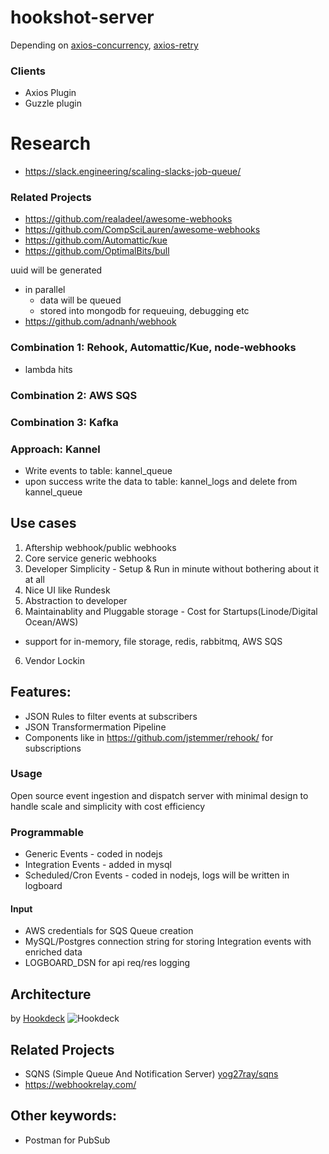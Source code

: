 # hookshot-server

Depending on [axios-concurrency](https://www.npmjs.com/package/axios-concurrency), [axios-retry](https://www.npmjs.com/package/axios-retry)

### Clients
- Axios Plugin
- Guzzle plugin

# Research
- https://slack.engineering/scaling-slacks-job-queue/

### Related Projects
- https://github.com/realadeel/awesome-webhooks
- https://github.com/CompSciLauren/awesome-webhooks
- https://github.com/Automattic/kue
- https://github.com/OptimalBits/bull

uuid will be generated
- in parallel
  - data will be queued 
  - stored into mongodb for requeuing, debugging etc
- https://github.com/adnanh/webhook

### Combination 1: Rehook, Automattic/Kue, node-webhooks
- lambda hits


### Combination 2: AWS SQS
### Combination 3: Kafka

### Approach: Kannel
- Write events to table: kannel_queue
- upon success write the data to table: kannel_logs and delete from  kannel_queue

## Use cases
1. Aftership webhook/public webhooks
2. Core service generic webhooks
3. Developer Simplicity - Setup & Run in minute without bothering about it at all
4. Nice UI like Rundesk
4. Abstraction to developer
5. Maintainablity and Pluggable storage - Cost for Startups(Linode/Digital Ocean/AWS)
  - support for in-memory, file storage, redis, rabbitmq, AWS SQS
6. Vendor Lockin



## Features:
-  JSON Rules to filter events at subscribers
-  JSON Transformermation Pipeline
-  Components like in https://github.com/jstemmer/rehook/ for subscriptions

### Usage
Open source event ingestion and dispatch server with minimal design to handle scale and simplicity with cost efficiency

### Programmable
- Generic Events - coded in nodejs
- Integration Events - added in mysql
- Scheduled/Cron Events - coded in nodejs, logs will be written in logboard

####  Input
- AWS credentials for SQS Queue creation
- MySQL/Postgres connection string for storing Integration events with enriched data
- LOGBOARD_DSN for api  req/res logging


## Architecture
by [Hookdeck](https://hookdeck.io/)
![Hookdeck](https://uploads-ssl.webflow.com/5f8144f15100b7a30e10dbcf/5f8a1ee2d61003d3efaf93b1_Group%20116.svg)

## Related Projects
- SQNS (Simple Queue And Notification Server) [yog27ray/sqns](https://github.com/yog27ray/sqns)
- https://webhookrelay.com/

## Other keywords:
- Postman for PubSub
